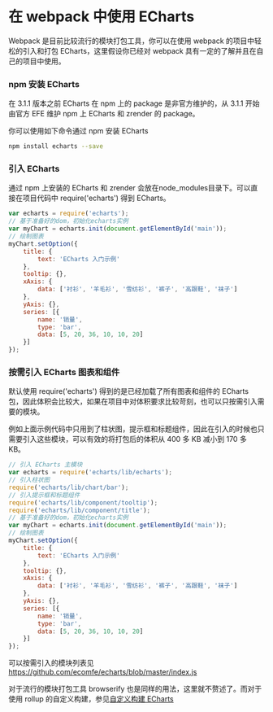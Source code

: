 # 在 webpack 中使用 ECharts

Webpack 是目前比较流行的模块打包工具，你可以在使用 webpack 的项目中轻松的引入和打包 ECharts，这里假设你已经对 webpack 具有一定的了解并且在自己的项目中使用。

### npm 安装 ECharts

在 3.1.1 版本之前 ECharts 在 npm 上的 package 是非官方维护的，从 3.1.1 开始由官方 EFE 维护 npm 上 ECharts 和 zrender 的 package。

你可以使用如下命令通过 npm 安装 ECharts

```bash
npm install echarts --save
```

### 引入 ECharts

通过 npm 上安装的 ECharts 和 zrender 会放在node_modules目录下。可以直接在项目代码中 require('echarts') 得到 ECharts。

```js
var echarts = require('echarts');
// 基于准备好的dom，初始化echarts实例
var myChart = echarts.init(document.getElementById('main'));
// 绘制图表
myChart.setOption({
    title: {
        text: 'ECharts 入门示例'
    },
    tooltip: {},
    xAxis: {
        data: ['衬衫', '羊毛衫', '雪纺衫', '裤子', '高跟鞋', '袜子']
    },
    yAxis: {},
    series: [{
        name: '销量',
        type: 'bar',
        data: [5, 20, 36, 10, 10, 20]
    }]
});
```
### 按需引入 ECharts 图表和组件

默认使用 require('echarts') 得到的是已经加载了所有图表和组件的 ECharts 包，因此体积会比较大，如果在项目中对体积要求比较苛刻，也可以只按需引入需要的模块。

例如上面示例代码中只用到了柱状图，提示框和标题组件，因此在引入的时候也只需要引入这些模块，可以有效的将打包后的体积从 400 多 KB 减小到 170 多 KB。

```js
// 引入 ECharts 主模块
var echarts = require('echarts/lib/echarts');
// 引入柱状图
require('echarts/lib/chart/bar');
// 引入提示框和标题组件
require('echarts/lib/component/tooltip');
require('echarts/lib/component/title');
// 基于准备好的dom，初始化echarts实例
var myChart = echarts.init(document.getElementById('main'));
// 绘制图表
myChart.setOption({
    title: {
        text: 'ECharts 入门示例'
    },
    tooltip: {},
    xAxis: {
        data: ['衬衫', '羊毛衫', '雪纺衫', '裤子', '高跟鞋', '袜子']
    },
    yAxis: {},
    series: [{
        name: '销量',
        type: 'bar',
        data: [5, 20, 36, 10, 10, 20]
    }]
});
```

可以按需引入的模块列表见 https://github.com/ecomfe/echarts/blob/master/index.js

对于流行的模块打包工具 browserify 也是同样的用法，这里就不赘述了。而对于使用 rollup 的自定义构建，参见[自定义构建 ECharts](https://www.echartsjs.com/zh/tutorial.html#%E8%87%AA%E5%AE%9A%E4%B9%89%E6%9E%84%E5%BB%BA%20ECharts)
